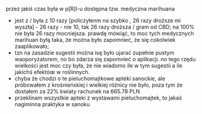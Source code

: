przez jakiś czas była w p[R]l-u dostępna tzw. medyczna marihuana

 - jest z / była z 10 razy [policzyłenm na szybko , 26 razy droższe mi wyszła] - 26 razy - nie 10, tak 26 razy droższa / gram od CBD; na 100% nie była 26 razy mocniejsza. prawdę mówiąć, to moc tych medycznych marihuan byłą taka, że można było zapomnieć, że się cokolwiek zaaplikowało;
 - tzn na zasadzie sugestii można isę było ujarać zupełnie pustym waoporyzatorem, no bo zdarza się zapomnieć o aplikacji. no tego rzędu wielkości jest moc czy była, że nie wiadomo ile w tym sugestii a ile jakichś efektóœ w   roślinnych. 
 - chyba że chodzi o te pieluchomajtkowe apteki sanockie, ale próbowałem z krośnieńskiej i wielkiej różnicy nie było, poza tym że dostałem za 22% kwiaty rachunek na 665.78 PLN
 - przeklinam wszystkie apteki z wystawami pieluchomajtek, to jakaś nagiminna praktyka w sanoku
